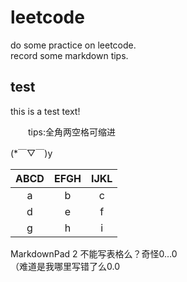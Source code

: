 # leetcode

do some practice on leetcode.  
record some markdown tips.

## test

this is a test text!

　　tips:全角两空格可缩进  

(*￣▽￣)y

| ABCD | EFGH | IJKL |
| :---:| :---:| :---:|
| a    | b    | c    |
| d    | e    |  f   |
| g    | h    |   i  |

MarkdownPad 2 不能写表格么？奇怪0…0  
（难道是我哪里写错了么0.0